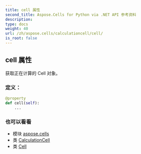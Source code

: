 ```yaml
---
title: cell 属性
second_title: Aspose.Cells for Python via .NET API 参考资料
description:
type: docs
weight: 40
url: /zh/aspose.cells/calculationcell/cell/
is_root: false
---
```

## cell 属性

获取正在计算的 Cell 对象。
### 定义：
```python
@property
def cell(self):
    ...
```

### 也可以看看
* 模块 [aspose.cells](../../)
* 类 [CalculationCell](/cells/python-net/zh/aspose.cells/calculationcell)
* 类 [Cell](/cells/python-net/zh/aspose.cells/cell)
